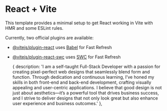 # React + Vite

This template provides a minimal setup to get React working in Vite with HMR and some ESLint rules.

Currently, two official plugins are available:

- [@vitejs/plugin-react](https://github.com/vitejs/vite-plugin-react/blob/main/packages/plugin-react/README.md) uses [Babel](https://babeljs.io/) for Fast Refresh
- [@vitejs/plugin-react-swc](https://github.com/vitejs/vite-plugin-react-swc) uses [SWC](https://swc.rs/) for Fast Refresh

  {
  description: 'I am a self-taught Full-Stack Developer with a passion for creating pixel-perfect web designs that seamlessly blend form and function. Through dedication and continuous learning, I’ve honed my skills in both front-end and back-end development, crafting visually appealing and user-centric applications. I believe that good design is not just about aesthetics—it’s a powerful tool that drives business success, and I strive to deliver designs that not only look great but also enhance user experience and business outcomes.'
  },
